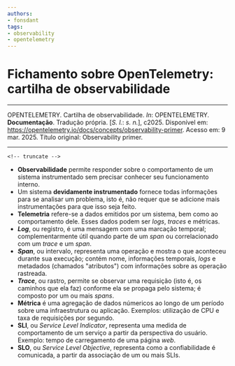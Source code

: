 ```yaml
---
authors:
- fonsdant
tags:
- observability
- opentelemetry
---
```


# Fichamento sobre OpenTelemetry: cartilha de observabilidade

------------------------------------------------------------------------

OPENTELEMETRY. Cartilha de observabilidade. *In*: OPENTELEMETRY.
**Documentação**. Tradução própria. \[*S. l.*: *s. n.*\], c2025.
Disponível em:
https://opentelemetry.io/docs/concepts/observability-primer. Acesso em:
9 mar. 2025. Título original: Observability primer.

------------------------------------------------------------------------

    <!-- truncate -->

-   **Observabilidade** permite responder sobre o comportamento de um
    sistema instrumentado sem precisar conhecer seu funcionamento
    interno.
-   Um sistema **devidamente instrumentado** fornece todas informações
    para se analisar um problema, isto é, não requer que se adicione
    mais instrumentações para que isso seja feito.
-   **Telemetria** refere-se a dados emitidos por um sistema, bem como
    ao comportamento dele. Esses dados podem ser *logs*, *traces* e
    métricas.
-   ***Log***, ou registro, é uma mensagem com uma marcação temporal;
    complementarmente útil quando parte de um *span* ou correlacionado
    com um *trace* e um *span*.
-   ***Span***, ou intervalo, representa uma operação e mostra o que
    aconteceu durante sua execução; contém nome, informações temporais,
    *logs* e metadados (chamados "atributos") com informações sobre as
    operação rastreada.
-   ***Trace***, ou rastro, permite se observar uma requisição (isto é,
    os caminhos que ela faz) conforme ela se propaga pelo sistema; é
    composto por um ou mais *spans*.
-   **Métrica** é uma agregação de dados númericos ao longo de um
    período sobre uma infraestrutura ou aplicação. Exemplos: utilização
    de CPU e taxa de requisições por segundo.
-   **SLI**, ou *Service Level Indicator*, representa uma medida de
    comportamento de um serviço a partir da perspectiva do usuário.
    Exemplo: tempo de carregamento de uma página *web*.
-   **SLO**, ou *Service Level Objective*, representa como a
    confiabilidade é comunicada, a partir da associação de um ou mais
    SLIs.
